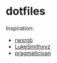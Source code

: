 # dotfiles

Inspiration:
- [rwxrob](https://github.com/rwxrob/dotfiles)
- [LukeSmithxyz](https://github.com/LukeSmithxyz/voidrice)
- [pragmaticivan](https://github.com/pragmaticivan/dotfiles)
